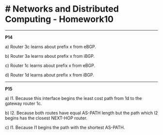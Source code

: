 ﻿# # Networks and Distributed Computing - Homework10



---

**P14**


a) Router 3c learns about prefix x from eBGP. 

b) Router 3a learns about prefix x from iBGP. 

c) Router 1c learns about prefix x from eBGP. 

d) Router 1d learns about prefix x from iBGP.

---

**P15**

a) I1. Because this interface begins the least cost path from 1d to the gateway router 1c. 
 
b) I2. Because both routes have equal AS-PATH length but the path which I2 begins has the closest NEXT-HOP router. 
 
c) I1. Because I1 begins the path with the shortest AS-PATH. 

